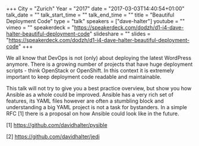 +++
City = "Zurich"
Year = "2017"
date = "2017-03-03T14:40:54+01:00"
talk_date = ""
talk_start_time = ""
talk_end_time = ""
title = "Beautiful Deployment Code"
type = "talk"
speakers = ["dave-halter"]
youtube = ""
vimeo = ""
speakerdeck = "https://speakerdeck.com/dodzh/d1-i4-dave-halter-beautiful-deployment-code"
slideshare = ""
slides = "https://speakerdeck.com/dodzh/d1-i4-dave-halter-beautiful-deployment-code"
+++

We all know that DevOps is not (only) about deploying the latest WordPress anymore. There
is a growing number of projects that have huge deployment scripts - think OpenStack or
OpenShift. In this context it is extremely important to keep deployment code readable and
maintainable.

This talk will not try to give you a best practice overview, but show you how Ansible as a
whole could be improved. Ansible has a very rich set of features, its YAML files however
are often a stumbling block and understanding a big YAML project is not a task for
bystanders. In a simple RFC [1] there is a proposal on how Ansible could look like in the
future.

[1] https://github.com/davidhalter/pysible

[2] https://github.com/davidhalter/jedi
